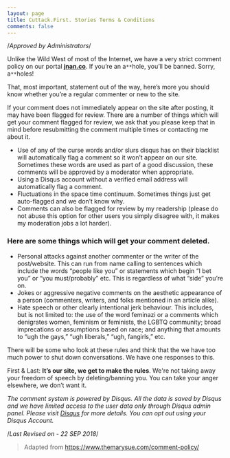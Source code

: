 ```yaml
---
layout: page
title: Cuttack.First. Stories Terms & Conditions
comments: false
---
```


/*Approved by Administrators*/

Unlike the Wild West of most of the Internet, we have a very strict comment policy on our portal <a href="https://cuttack.top">**jnan.co**</a>. If you’re an a`**`hole, you’ll be banned. Sorry, a`**`holes!

That, most important, statement out of the way, here’s more you should know whether you’re a regular commenter or new to the site.

If your comment does not immediately appear on the site after posting, it may have been flagged for review. There are a number of things which will get your comment flagged for review, we ask that you please keep that in mind before resubmitting the comment multiple times or contacting me about it.

* Use of any of the curse words and/or slurs disqus has on their blacklist will automatically flag a comment so it won’t appear on our site. Sometimes these words are used as part of a good discussion, these comments will be approved by a moderator when appropriate.
* Using a Disqus account without a verified email address will automatically flag a comment.
* Fluctuations in the space time continuum. Sometimes things just get auto-flagged and we don’t know why.
* Comments can also be flagged for review by my readership (please do not abuse this option for other users you simply disagree with, it makes my moderation jobs a lot harder).

### Here are some things which will get your comment deleted.

* Personal attacks against another commenter or the writer of the post/website. This can run from name calling to sentences which include the words “people like you” or statements which begin “I bet you” or “you must/probably” etc. This is regardless of what “side” you’re on.
* Jokes or aggressive negative comments on the aesthetic appearance of a person (commenters, writers, and folks mentioned in an article alike).
* Hate speech or other clearly intentional jerk behaviour. This includes, but is not limited to: the use of the word feminazi or a comments which denigrates women, feminism or feminists, the LGBTQ community; broad imprecations or assumptions based on race; and anything that amounts to “ugh the gays,” “ugh liberals,” “ugh, fangirls,” etc.

There will be some who look at these rules and think that the we have too much power to shut down conversations. We have one responses to this.

First & Last: **It’s our site, we get to make the rules**. We're not taking away your freedom of speech by deleting/banning you. You can take your anger elsewhere, we don’t want it.

*The comment system is powered by Disqus. All the data is saved by Disqus and we have limited access to the user data only through Disqus admin panel. Please visit <a href="https://disqus.com">Disqus</a> for more details. You can opt out using your Disqus Account.*

/*Last Revised on - 22 SEP 2018*/
> Adapted from <a href="https://www.themarysue.com/comment-policy/">https://www.themarysue.com/comment-policy/</a>
